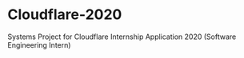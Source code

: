 # Cloudflare-2020
Systems Project for Cloudflare Internship Application 2020 (Software Engineering Intern)
